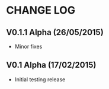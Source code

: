 CHANGE LOG
==========


## V0.1.1 Alpha (26/05/2015)

* Minor fixes


## V0.1 Alpha (17/02/2015)

* Initial testing release

